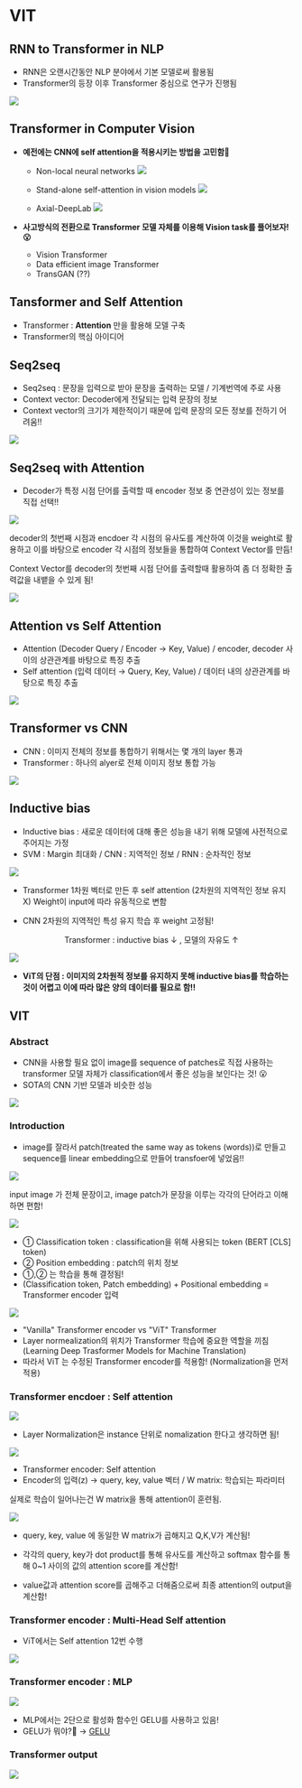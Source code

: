 # VIT

## RNN to Transformer in NLP

- RNN은 오랜시간동안 NLP 분야에서 기본 모델로써 활용됨
- Transformer의 등장 이후 Transformer 중심으로 연구가 진행됨

![](https://i.imgur.com/RltkRPP.png)

## Transformer in Computer Vision

- **예전에는 CNN에 self attention을 적용시키는 방법을 고민함🤔**
    
    - Non-local neural networks
    ![](https://i.imgur.com/tRu4EQo.png)

    - Stand-alone self-attention in vision models
    ![](https://i.imgur.com/UJbUvls.png)

    - Axial-DeepLab
    ![](https://i.imgur.com/cPdqlcj.png)


- **사고방식의 전환으로 Transformer 모델 자체를 이용해 Vision task를 풀어보자!😮**

    - Vision Transformer
    - Data efficient image Transformer
    - TransGAN (??)

## Tansformer and Self Attention
- Transformer : **Attention** 만을 활용해 모델 구축
- Transformer의 핵심 아이디어 

## Seq2seq
- Seq2seq : 문장을 입력으로 받아 문장을 출력하는 모델 / 기계번역에 주로 사용
- Context vector: Decoder에게 전달되는 입력 문장의 정보
- Context vector의 크기가 제한적이기 때문에 입력 문장의 모든 정보를 전하기 어려움!!


![](https://i.imgur.com/JpPqA6H.png)


## Seq2seq with Attention
- Decoder가 특정 시점 단어를 출력할 때 encoder 정보 중 연관성이 있는 정보를 직접 선택!!


![](https://i.imgur.com/rYU7LWw.png)


decoder의 첫번째 시점과 encdoer 각 시점의 유사도를 계산하여 이것을 weight로 활용하고 이를 바탕으로 encoder 각 시점의 정보들을 통합하여 Context Vector를 만듬! 

Context Vector를 decoder의 첫번째 시점 단어를 출력할때 활용하여 좀 더 정확한 출력값을 내뱉을 수 있게 됨!

![](https://i.imgur.com/FxFaOJi.png)

## Attention vs Self Attention
- Attention (Decoder  Query / Encoder → Key, Value) / encoder, decoder 사이의 상관관계를 바탕으로 특징 추출
- Self attention (입력 데이터 → Query, Key, Value) / 데이터 내의 상관관계를 바탕으로 특징 추출

![](https://i.imgur.com/nn15dsp.png)


## Transformer vs CNN

- CNN : 이미지 전체의 정보를 통합하기 위해서는 몇 개의 layer 통과
- Transformer : 하나의 alyer로 전체 이미지 정보 통합 가능

![](https://i.imgur.com/EPOuhxx.png)

## Inductive bias

- Inductive bias : 새로운 데이터에 대해 좋은 성능을 내기 위해 모델에 사전적으로 주어지는 가정
- SVM : Margin 최대화 / CNN : 지역적인 정보 / RNN : 순차적인 정보

![](https://i.imgur.com/Z30H2eH.png)

- Transformer
    1차원 벡터로 만든 후 self attention (2차원의 지역적인 정보 유지 X)
    Weight이 input에 따라 유동적으로 변함
    
- CNN
    2차원의 지역적인 특성 유지
    학습 후 weight 고정됨!
    
<center>Transformer : inductive bias ↓ , 모델의 자유도 ↑</center>

![](https://i.imgur.com/6kIdyZT.png)

- **ViT의 단점 : 이미지의 2차원적 정보를 유지하지 못해 inductive bias를 학습하는 것이 어렵고 이에 따라 많은 양의 데이터를 필요로 함!!**

## VIT

### Abstract

- CNN을 사용할 필요 없이 image를 sequence of patches로 직접 사용하는 transformer 모델 자체가  classification에서 좋은 성능을 보인다는 것! 😮
- SOTA의 CNN 기반 모델과 비슷한 성능

![](https://i.imgur.com/GhfNwIA.png)


### Introduction

- image를 잘라서 patch(treated the same way as tokens (words))로 만들고 sequence를 linear embedding으로 만들어 transfoer에 넣었음!!

![](https://i.imgur.com/hyFW18t.png)

input image 가 전체 문장이고, image patch가 문장을 이루는 각각의 단어라고 이해하면 편함!


![](https://i.imgur.com/jVg8t7G.png)


- ① Classification token : classification을 위해 사용되는 token (BERT [CLS] token)
- ② Position embedding : patch의 위치 정보
- ①,② 는 학습을 통해 결정됨!
- (Classification token, Patch embedding) + Positional embedding = Transformer encoder 입력



![](https://i.imgur.com/oipI8bF.png)

- "Vanilla" Transformer encoder vs "ViT" Transformer
- Layer normealization의 위치가 Transformer 학습에 중요한 역할을 끼침(Learning Deep Trasformer Models for Machine Translation)
- 따라서 ViT 는 수정된 Transformer encoder를 적용함! (Normalization을 먼저 적용)

### Transformer encdoer : Self attention

![](https://i.imgur.com/FSyBC7B.png)

- Layer Normalization은 instance 단위로 nomalization 한다고 생각하면 됨!

![](https://i.imgur.com/Y4XQkKp.png)

- Transformer encoder: Self attention
- Encoder의 입력(z) → query, key, value 벡터 / W matrix: 학습되는 파라미터

실제로 학습이 일어나는건 W matrix을 통해 attention이 훈련됨.

![](https://i.imgur.com/qqgHcN7.png)

- query, key, value 에 동일한 W matrix가 곱해지고 Q,K,V가 계산됨!

- 각각의 query, key가 dot product를 통해 유사도를 계산하고 softmax 함수를 통해 0~1 사이의 값의 attention score를 계산함!

- value값과 attention score를 곱해주고 더해줌으로써 최종 attention의 output을 계산함!


### Transformer encoder : Multi-Head Self attention

- ViT에서는 Self attention 12번 수행

![](https://i.imgur.com/QocnowL.png)


### Transformer encoder : MLP

![](https://i.imgur.com/sDT09Ay.png)

- MLP에서는 2단으로 활성화 함수인 GELU를 사용하고 있음! 
- GELU가 뭐야?🤨 → [GELU](https://arxiv.org/abs/1606.08415)

### Transformer output

![](https://i.imgur.com/SiqDtSp.png)
